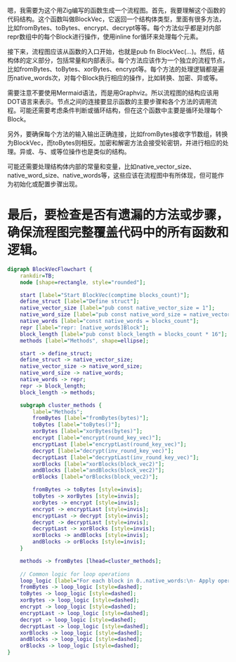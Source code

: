 嗯，我需要为这个用Zig编写的函数生成一个流程图。首先，我要理解这个函数的代码结构。这个函数叫做BlockVec，它返回一个结构体类型，里面有很多方法，比如fromBytes、toBytes、encrypt、decrypt等等。每个方法似乎都是对内部repr数组中的每个Block进行操作，使用inline for循环来处理每个元素。

接下来，流程图应该从函数的入口开始，也就是pub fn BlockVec(...)。然后，结构体的定义部分，包括常量和内部表示。每个方法应该作为一个独立的流程节点，比如fromBytes、toBytes、xorBytes、encrypt等。每个方法的处理逻辑都是遍历native_words次，对每个Block执行相应的操作，比如转换、加密、异或等。

需要注意不要使用Mermaid语法，而是用Graphviz。所以流程图的结构应该用DOT语言来表示。节点之间的连接要显示函数的主要步骤和各个方法的调用流程。可能还需要考虑条件判断或循环结构，但在这个函数中主要是循环处理每个Block。

另外，要确保每个方法的输入输出正确连接，比如fromBytes接收字节数组，转换为BlockVec，而toBytes则相反。加密和解密方法会接受轮密钥，并进行相应的处理。异或、与、或等位操作也是类似的结构。

可能还需要处理结构体内部的常量和变量，比如native_vector_size、native_word_size、native_words等，这些应该在流程图中有所体现，但可能作为初始化或配置步骤出现。

最后，要检查是否有遗漏的方法或步骤，确保流程图完整覆盖代码中的所有函数和逻辑。
================================================
```dot
digraph BlockVecFlowchart {
    rankdir=TB;
    node [shape=rectangle, style="rounded"];

    start [label="Start BlockVec(comptime blocks_count)"];
    define_struct [label="Define struct"];
    native_vector_size [label="pub const native_vector_size = 1"];
    native_word_size [label="pub const native_word_size = native_vector_size * 16"];
    native_words [label="const native_words = blocks_count"];
    repr [label="repr: [native_words]Block"];
    block_length [label="pub const block_length = blocks_count * 16"];
    methods [label="Methods", shape=ellipse];

    start -> define_struct;
    define_struct -> native_vector_size;
    native_vector_size -> native_word_size;
    native_word_size -> native_words;
    native_words -> repr;
    repr -> block_length;
    block_length -> methods;

    subgraph cluster_methods {
        label="Methods";
        fromBytes [label="fromBytes(bytes)"];
        toBytes [label="toBytes()"];
        xorBytes [label="xorBytes(bytes)"];
        encrypt [label="encrypt(round_key_vec)"];
        encryptLast [label="encryptLast(round_key_vec)"];
        decrypt [label="decrypt(inv_round_key_vec)"];
        decryptLast [label="decryptLast(inv_round_key_vec)"];
        xorBlocks [label="xorBlocks(block_vec2)"];
        andBlocks [label="andBlocks(block_vec2)"];
        orBlocks [label="orBlocks(block_vec2)"];

        fromBytes -> toBytes [style=invis];
        toBytes -> xorBytes [style=invis];
        xorBytes -> encrypt [style=invis];
        encrypt -> encryptLast [style=invis];
        encryptLast -> decrypt [style=invis];
        decrypt -> decryptLast [style=invis];
        decryptLast -> xorBlocks [style=invis];
        xorBlocks -> andBlocks [style=invis];
        andBlocks -> orBlocks [style=invis];
    }

    methods -> fromBytes [lhead=cluster_methods];
    
    // Common logic for loop operations
    loop_logic [label="For each block in 0..native_words:\n- Apply operation to repr[i]"];
    fromBytes -> loop_logic [style=dashed];
    toBytes -> loop_logic [style=dashed];
    xorBytes -> loop_logic [style=dashed];
    encrypt -> loop_logic [style=dashed];
    encryptLast -> loop_logic [style=dashed];
    decrypt -> loop_logic [style=dashed];
    decryptLast -> loop_logic [style=dashed];
    xorBlocks -> loop_logic [style=dashed];
    andBlocks -> loop_logic [style=dashed];
    orBlocks -> loop_logic [style=dashed];
}
```